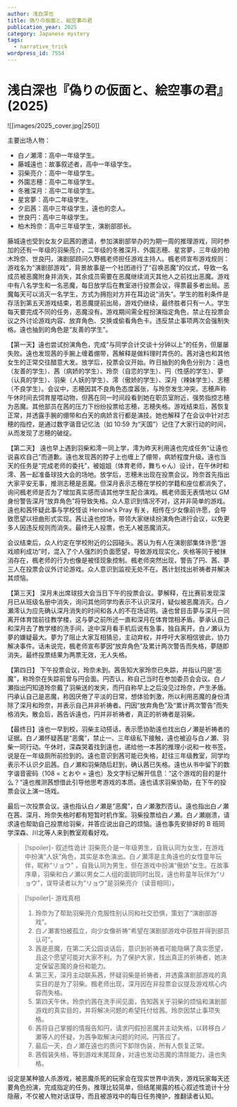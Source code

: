 ```yaml
---
author: 浅白深也
title: 偽りの仮面と、絵空事の君
publication_year: 2025
category: Japanese mystery
tags:
  - narrative_trick
wordpress_id: 7554
---
```


# 浅白深也『偽りの仮面と、絵空事の君』(2025)

![[images/2025_cover.jpg|250]]

主要出场人物：
- 白ノ瀬澪：高中一年级学生。
- 藤城遠也：故事叙述者，高中一年级学生。
- 羽柴亮介：高中一年级学生。
- 外園志穂：高中二年级学生。
- 冬雅深月：高中二年级学生。
- 星宮夢：高中二年级学生。
- 夕凪茜：高中三年级学生，遠也的恋人。
- 世良円：高中三年级学生。
- 柏木玲奈：高中三年级学生，演剧部部长。

藤城遠也受到女友夕凪茜的邀请，参加演剧部举办的为期一周的推理游戏，同时参加的还有一年级的羽柴亮介，二年级的冬雅深月、外園志穂、星宮夢，三年级的柏木玲奈、世良円，演剧部顾问久野楓老师担任游戏主持人。楓老师宣布游戏规则：游戏名为“演剧部游戏”，背景故事是一个社团进行了“召唤恶魔”的仪式，导致一名成员被恶魔附身并消失，其余成员需要在恶魔继续消灭其他人之前找出恶魔。游戏中有八名学生和一名恶魔，每日放学后在教室进行投票会议，得票最多者出局。恶魔每天可以消灭一名学生，方式为拥抱对方并在耳边说“消失”。学生的胜利条件是存活到第五天游戏结束，若恶魔提前出局，游戏仍继续，最终胜者只有一人。学生每天要完成不同的任务，恶魔没有。游戏期间需全程扮演指定角色，禁止在投票会议之外讨论游戏内容、放弃角色、交换或偷看角色卡。违反禁止事项两次会强制失格。遠也抽到的角色是“友善的学生”。

【第一天】遠也尝试扮演角色，完成“与同学合计交谈十分钟以上”的任务，但屡屡失败。遠也发现茜的手腕上缠着绷带，茜解释是做料理时弄伤的。茜对遠也和其他女生的正常交往醋意大发。放学后，投票会议开始。昨日抽到的角色分别为：遠也（友善的学生）、茜（病娇的学生）、玲奈（自恋的学生）、円（性感的学生）、夢（认真的学生）、羽柴（人妖的学生）、澪（傲娇的学生）、深月（辣妹学生）、志穂（不良学生）。会议中，志穂因其不良角色态度嚣张，与玲奈发生冲突。志穂声称午休时间去饲育屋喂动物，但茜在同一时间段看到她在职员室附近，强势指控志穂为恶魔。其他部员在茜的压力下纷纷投票给志穂，志穂失格。游戏结束后，茜恢复正常，并透露手腕的绷带和白天的病娇言行都是演技。她也解释了在会议中针对志穂的指控，是通过数字谐音记忆法（如 10:59 为“天国”）记住了大家行动的时间，从而发现了志穂的破绽。

【第二天】 遠也早上遇到羽柴和澪一同上学，澪为昨天利用遠也完成任务“让遠也说喜欢自己”而道歉。遠也发现茜的脖子上也缠上了绷带，病娇程度升级。遠也当天的任务是“完成老师的委托”，被姐姐（体育老师，舞ちゃん）设计，在午休时和澪、茜一起准备球技大会的场地。放学后，志穂未出现在投票会议。玲奈首先指出大家平安无事，推测志穂是恶魔。但深月表示志穂在学校的学籍和座位都消失了，询问楓老师是否为了增加真实感而请其他学生配合演戏。楓老师面无表情地以 GM 身份警告深月“放弃角色”将导致失格。众人意识到情况不对，这并非简单的游戏。遠也和茜怀疑此事与学校怪谈 Heroine's Pray 有关，相传在少女像前许愿，会导致愿望以扭曲形式实现。茜让遠也控场，带领大家继续扮演角色进行会议，以免更多人因违反规则而消失。最终无人投票，也无人被恶魔消灭。

会议结束后，众人约定在学校附近的公园碰头。茜认为有人在演剧部集体许愿“游戏顺利成功”时，混入了个人强烈的负面愿望，导致游戏现实化，失格等同于被抹消存在，楓老师的行为也像是被怪现象控制。楓老师突然出现，警告了円、茜、夢三人在投票会议外讨论游戏。众人意识到监视无处不在。茜计划找出祈祷者并解决其烦恼。

【第三天】 深月未出席球技大会当日下午的投票会议。夢解释，在比赛前发现深月已从班级名册中消失，询问其他同学均表示不认识深月，疑似被恶魔消灭。白ノ瀬澪认为应先确认深月消失的时间和各人的不在场证明。遠也曾目击夢与深月一同离开体育馆前往教学楼，这与夢之前所述一直和深月在体育馆相矛盾。夢承认自己和深月去了教学楼的洗手间，途中深月看手机后说有急事，独自离开。白ノ瀬认为夢的嫌疑最大。夢为了阻止大家互相猜忌，主动弃权，并呼吁大家相信彼此，协力解决事件。话未说完，楓老师宣布夢因“放弃角色”及累计两次警告而失格，夢随即消失。最终投票结果为两票无效，无人失格。

【第四日】 下午投票会议，玲奈未到。茜告知大家玲奈已失踪，并指认円是“恶魔”，称玲奈在失踪前曾与円会面。円否认，称自己当时在参加委员会会议。白ノ瀬指出円知道玲奈戴了羽柴送的发夹，而円自称早上之后没见过玲奈，产生矛盾。円承认自己是恶魔，称因厌倦了平淡的日常，想体验刺激，所以利用恶魔的身份清除了深月和玲奈，并表示自己并非祈祷者。円因“放弃角色”及“累计两次警告”而失格消失。散会后，茜告诉遠也，円并非祈祷者，真正的祈祷者是羽柴。

【最终日】遠也一早到校，羽柴主动搭话，表示愿协助遠也找出白ノ瀬是祈祷者的证据。白ノ瀬怀疑茜是“恶魔”，禁止一、三年级私下接触，遠也被迫与白ノ瀬、羽柴一同行动。午休时，深森哭着找到遠也，递给他一本茜的推理小说和一枚书签，说是在一年级厕所前捡到的。遠也意识到茜可能已失格，赶往三年级教室，同学均表示不认识夕凪茜。白ノ瀬和羽柴随后赶到，确认茜已失格。遠也从书中留下的数字谐音密码（108 = とおや = 遠也）及文字标记解开信息：“这个游戏的目的是什么？”遠也推测茜想借此引导他思考游戏的本质。遠也请求羽柴协助，在下午的投票会议上演一场戏。

最后一次投票会议。遠也指认白ノ瀬是“恶魔”，白ノ瀬激烈否认。遠也指出白ノ瀬在茜、深月、玲奈失格时都有短暂时机作案。羽柴投票给白ノ瀬。白ノ瀬崩溃，请求遠也帮助自己投票给羽柴，并答应说出自己的烦恼。遠也事先安排好的 B 班同学深森、川北等人来到教室观看好戏。

> [!spoiler]- 叙述性诡计
> 羽柴亮介是一年级男生，自我认同为女生，在游戏中扮演“人妖”角色，其实是本色演出。白ノ瀬澪是主角遠也的女性童年玩伴，昵称“リョウ” ，自我认同为男生，但在游戏中扮演“傲娇”女生。在故事序章，羽柴和白ノ瀬以男女二人组的面貌同时出现，遠也称童年玩伴为“リョウ”，误导读者以为“リョウ”是羽柴亮介（读音相同）。

> [!spoiler]- 游戏真相
> 1. 玲奈为了帮助羽柴亮介克服性别认同和社交恐惧，策划了“演剧部游戏”。
> 2. 白ノ瀬害怕被孤立，向少女像祈祷“希望在演剧部游戏中获胜并得到部员认可”。
> 3. 茜是恶魔，在第二天公园谈话后，意识到祈祷者可能隐瞒了真实愿望，且这个愿望可能对大家不利。为了保护大家，找出真正的祈祷者，她决定保留恶魔的身份和能力。
> 4. 第三天，深月主动联系茜，怀疑羽柴是祈祷者，并透露演剧部游戏的真实目的是为了羽柴。楓老师出现，深月因在非投票会议提及游戏核心内容而失格。
> 5. 第四天午休，玲奈约茜在洗手间见面，告知茜关于羽柴的烦恼和演剧部游戏的真实目的，并将解决问题的希望托付给茜。玲奈因禁止事项失格。
> 6. 茜将自己掌握的情报告知円，请求円假扮恶魔并主动失格，以转移白ノ瀬等人的怀疑，为茜争取解决问题的时间。円答应了。
> 7. 最后一天，白ノ瀬在遠也的质问下卸除伪装，所有人恢复正常。
> 8. 茜假装失格，等到游戏末尾现身，对遠也发动恶魔的清除能力，遠也失格。

设定是某种狼人杀游戏，被恶魔杀死的玩家会在现实世界中消失，游戏玩家每天还要角色扮演，完成指定的任务。推理比较简单，但结尾揭露的核心叙述性诡计十分隐蔽，不仅被人物对话误导，而且被游戏中的每日任务掩护，推翻读者认知。
